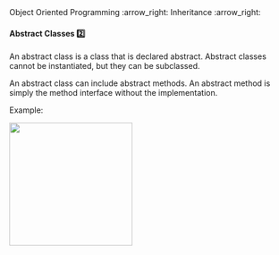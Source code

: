 <link rel="stylesheet" href="{{baseUrl}}/css/textbook.css">

<div class="website-content">

<div id="path">Object Oriented Programming :arrow_right: Inheritance :arrow_right:</div>

<div id="title">

#### Abstract Classes :two:

</div>

<div id="body">

An abstract class is a class that is declared abstract. Abstract classes cannot be instantiated, but they can be subclassed.

An abstract class can include abstract methods. An abstract method is simply the method interface without the implementation.

<dynamic-panel src="../../../uml/classDiagrams/abstractClasses/topicPanel.md" header="UML: Class Diagrams: Abstract Classes" is-open></dynamic-panel>

<p/>

<tip-box>

Example:

<img src="{{baseUrl}}/oopDesign/inheritance/abstractClasses/images/account.png" height="220" />
<p/>

</tip-box>

</div>

</div>
